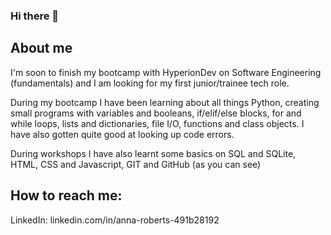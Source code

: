 ### Hi there 👋

## About me
I'm soon to finish my bootcamp with HyperionDev on Software Engineering (fundamentals) and I am looking for my first junior/trainee tech role.

During my bootcamp I have been learning about all things Python, creating small programs with variables and booleans, if/elif/else blocks, for and while loops, lists and dictionaries, file I/O, functions and class objects. I have also gotten quite good at looking up code errors.

During workshops I have also learnt some basics on SQL and SQLite, HTML, CSS and Javascript, GIT and GitHub (as you can see)

## How to reach me:

LinkedIn: linkedin.com/in/anna-roberts-491b28192

